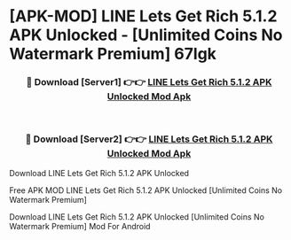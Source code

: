 # [APK-MOD] LINE Lets Get Rich 5.1.2 APK Unlocked - [Unlimited Coins No Watermark Premium] 67lgk



<div align="center">
<h3>🔴 Download [Server1] 👉👉 <a href="https://momento.my/?title=LINE_Lets_Get_Rich_5.1.2_APK_Unlocked">LINE Lets Get Rich 5.1.2 APK Unlocked Mod Apk</a></h3><br>

<h3>🔴 Download [Server2] 👉👉 <a href="https://momento.my/?title=LINE_Lets_Get_Rich_5.1.2_APK_Unlocked">LINE Lets Get Rich 5.1.2 APK Unlocked Mod Apk</a></h3>
</div>



Download LINE Lets Get Rich 5.1.2 APK Unlocked 

Free APK MOD LINE Lets Get Rich 5.1.2 APK Unlocked [Unlimited Coins No Watermark Premium]

Download LINE Lets Get Rich 5.1.2 APK Unlocked [Unlimited Coins No Watermark Premium] Mod For Android
